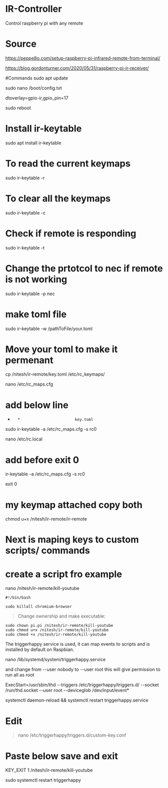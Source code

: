 # IR-Controller
Control raspberry pi with any remote 

# Source
https://peppe8o.com/setup-raspberry-pi-infrared-remote-from-terminal/

https://blog.gordonturner.com/2020/05/31/raspberry-pi-ir-receiver/

#Commands
sudo apt update

sudo nano /boot/config.txt

dtoverlay=gpio-ir,gpio_pin=17

sudo reboot

# Install ir-keytable
sudo apt install ir-keytable

# To read the current keymaps
sudo ir-keytable -r

# To clear all the keymaps
sudo ir-keytable -c 

# Check if remote is responding 
sudo ir-keytable -t 

# Change the prtotcol to nec if remote is not working
sudo ir-keytable -p nec

# make toml file 
sudo ir-keytable -w /pathToFile/your.toml

# Move your toml to make it permenant
cp /nitesh/ir-remote/key.toml /etc/rc_keymaps/

 nano /etc/rc_maps.cfg

# add below line

 *       *                        key.toml

sudo ir-keytable -a /etc/rc_maps.cfg -s rc0

nano /etc/rc.local

# add before exit 0

ir-keytable -a /etc/rc_maps.cfg -s rc0

exit 0

# my keymap attached copy both 
chmod u+x /nitesh/ir-remote/ir-remote

# Next is maping keys to custom scripts/ commands
# create a script fro example 

nano /nitesh/ir-remote/kill-youtube

``` 
#!/bin/bash

sudo killall chromium-browser
```

> Change ownership and make executable:

```
sudo chown pi.pi /nitesh/ir-remote/kill-youtube
sudo chmod u+x /nitesh/ir-remote/kill-youtube
sudo chmod +x /nitesh/ir-remote/kill-youtube
```

The triggerhappy service is used, it can map events to scripts and is installed by default on Raspbian.

nano /lib/systemd/system/triggerhappy.service

and change from --user nobody to --user root this will give permission to run all as root

ExecStart=/usr/sbin/thd --triggers /etc/triggerhappy/triggers.d/ --socket /run/thd.socket --user root --deviceglob /dev/input/event*

systemctl daemon-reload && systemctl restart triggerhappy.service

# Edit

> nano /etc/triggerhappy/triggers.d/custom-key.conf

# Paste below save and exit

KEY_EXIT                   1       /nitesh/ir-remote/kill-youtube

sudo systemctl restart triggerhappy


